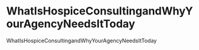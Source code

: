 # WhatIsHospiceConsultingandWhyYourAgencyNeedsItToday
WhatIsHospiceConsultingandWhyYourAgencyNeedsItToday
